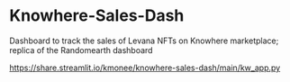 # Knowhere-Sales-Dash
 Dashboard to track the sales of Levana NFTs on Knowhere marketplace; replica of the Randomearth dashboard
 
 https://share.streamlit.io/kmonee/knowhere-sales-dash/main/kw_app.py
